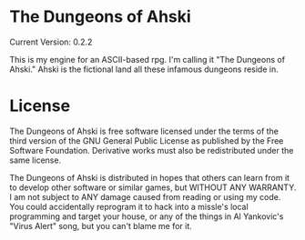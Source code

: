 The Dungeons of Ahski
======
Current Version: 0.2.2

This is my engine for an ASCII-based rpg. I'm calling it "The Dungeons of Ahski." Ahski is the fictional land all these infamous dungeons reside in.

License
======

The Dungeons of Ahski is free software licensed under the terms of the third version of the GNU General Public License as published by the Free Software Foundation. Derivative works must also be redistributed under the same license.

The Dungeons of Ahski is distributed in hopes that others can learn from it to develop other software or similar games, but WITHOUT ANY WARRANTY. I am not subject to ANY damage caused from reading or using my code. You could accidentally reprogram it to hack into a missle's local programming and target your house, or any of the things in Al Yankovic's "Virus Alert" song, but you can't blame me for it.